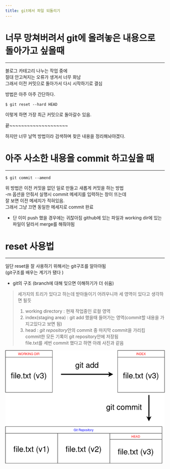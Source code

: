 ```yaml
---
title: git에서 파일 되돌리기
---
```


# 너무 망쳐버려서 git에 올려놓은 내용으로   돌아가고 싶을때   

***
블로그 카테고리 나누는 작업 중에   
절대 안고쳐지는 오류가 생겨서 너무 화남   
그래서 이전 커밋으로 돌아가서 다시 시작하기로 결심   

방법은 아주 아주 간단하다.

```
$ git reset --hard HEAD
```
이렇게 하면 가장 최근 커밋으로 돌아갈수 있음.   

끝~~~~~~~~~~~~~~~~~~~~


하지만 너무 날먹 방법이라 검색하며 찾은 내용을 정리해놔야겠다.

# 아주 사소한 내용을 commit 하고싶을 때

***
```
$ git commit --amend
```

위 방법은 이전 커밋을 없던 일로 만들고 새롭게 커밋을 하는 방법   
-m 옵션을 안줘서 실행시 commit 메세지를 입력하는 창이 뜨는데   
잘 보면 이전 메세지가 적혀있음.   
그래서 그냥 끄면 동일한 메세지로 commit 완료
* 단 이미 push 했을 경우에는 귀찮아짐
github에 있는 파일과 working dir에 있는 파일이 달라서 merge를 해줘야됨


# reset 사용법

***
일단 reset을 잘 사용하기 위해서는 git구조를 알아야됨   
(git구조를 배우는 계기가 됐다 )

* git의 구조 (branch에 대해 잊으면 이해하기가 더 쉬움)
> 세가지의 트리가 있다고 하는데 받아들이기 어려우니까   세 영역이 있다고 생각하면 될듯
> 1. working directory : 현재 작업중인 로컬 영역
> 2. index(staging area) : git add 했을때 들어가는 영역(commit할 내용을 가지고있다고 보면 됨)
> 3. head : *git repository*안의 commit 중 마지막 commit을 가리킴   
> commit한 모든 기록이 git repository안에 저장됨   
> file.txt를 세번 commit 했다고 하면 아래 사진과 같음

![git structure](/assets/restore_file_in_git/git_structure.png)
